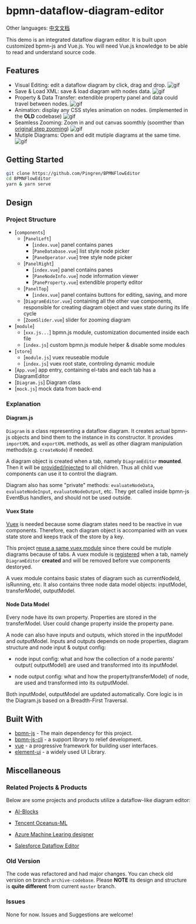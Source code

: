 # bpmn-dataflow-diagram-editor

Other languages: [中文文档](README.zh.md)

This demo is an integrated dataflow diagram editor. It is built upon customized bpmn-js and Vue.js. You will need Vue.js knowledge to be able to read and understand source code.

## Features

- Visual Editing: edit a dataflow diagram by click, drag and drop. ![gif](screencast/screencast1.gif)
- Save & Load XML: save & load diagram with nodes data. ![gif](screencast/screencast2.gif)
- Property & Data Transfer: extendible property panel and data could travel between nodes. ![gif](screencast/screencast3.gif)
- Animation: display any CSS styles animation on nodes. (implemented in the **OLD** codebase) ![gif](screencast/screencast4.gif)
- Seamless Zooming: Zoom in and out canvas soomthly (soomther than [original step zooming](http://demo.bpmn.io/)) ![gif](screencast/screencast5.gif)
- Mutiple Diagrams: Open and edit mutiple diagrams at the same time. ![gif](screencast/screencast6.gif)

## Getting Started

```sh
git clone https://github.com/Pingren/BPMNFlowEditor
cd BPMNFlowEditor
yarn & yarn serve
```

## Design

### Project Structure

- [`components`]
  - [`PanelLeft`]
    - [`index.vue`] panel contains panes
    - [`PaneDatabase.vue`] list style node picker
    - [`PaneOperator.vue`] tree style node picker
  - [`PanelRight`]
    - [`index.vue`] panel contains panes
    - [`PaneNodeInfo.vue`] node information viewer
    - [`PaneProperty.vue`] extendible property editor
  - [`PanelTop`]
    - [`index.vue`] panel contains buttons for editing, saving, and more
  - [`DiagramEditor.vue`] containing all the other vue components, responsible for creating diagram object and vuex state during its life cycle
  - [`ZoomSlider.vue`] slider for zooming diagram
- [`module`]
  - [`xxx.js...`] bpmn.js module, customization documented inside each file
  - [`index.js`] custom bpmn.js module helper & disable some modules
- [`store`]
  - [`module.js`] vuex reuseable module
  - [`index.js`] vuex root state, controling dynamic module
- [`App.vue`] app entry, containing el-tabs and each tab has a DiagramEditor
- [`Diagram.js`] Diagram class
- [`mock.js`] mock data from back-end

### Explanation

#### Diagram.js

`Diagram` is a class representing a dataflow diagram. It creates actual bpmn-js objects and bind them to the instance in its constructor. It provides `importXML` and `exportXML` methods, as well as other diagram manipulation methods(e.g. `createNode`) if needed.

A diagram object is created when a tab, namely `DiagramEditor` **mounted**. Then it will be [provided/injected](https://vuejs.org/v2/api/index.html#provide-inject) to all children. Thus all child vue components can use it to control the diagram.

Diagram also has some "private" methods: `evaluateNodeData`, `evaluateNodeInput`, `evaluateNodeOutput`, etc. They get called inside bpmn-js EventBus handlers, and should not be used outside.

#### Vuex State

[Vuex](https://vuex.vuejs.org/) is needed because some diagram states need to be reactive in vue components. Therefore, each diagram object is accompanied with an vuex state store and keeps track of the store by a key.

This project [reuse a same vuex module](https://vuex.vuejs.org/guide/modules.html#module-reuse) since there could be mutiple diagrams because of tabs. A vuex module is [registered](https://vuex.vuejs.org/guide/modules.html#dynamic-module-registration) when a tab, namely `DiagramEditor` **created** and will be removed before vue components destoryed.

A vuex module contains basic states of diagram such as currentNodeId, isRunning, etc. It also contains three node data model objects: inputModel, transferModel, outputModel.

#### Node Data Model

Every node have its own property. Properties are stored in the transferModel. User could change property inside the property pane.

A node can also have inputs and outputs, which stored in the inputModel and outputModel. Inputs and outputs depends on node properties, diagram structure and node input & output config:

- node input config: what and how the collection of a node parents' output( outputModel) are used and transformed into its inputModel.

- node output config: what and how the property(transferModel) of node, are used and transformed into its outputModel.

Both inputModel, outputModel are updated automatically. Core logic is in the Diagram.js based on a Breadth-First Traversal.

## Built With

- [bpmn-js](https://github.com/bpmn-io/bpmn-js) - The main dependency for this project.
- [bpmn-js-cli](https://github.com/bpmn-io/bpmn-js-cli) - a support library to relief development.
- [vue](https://vuejs.org) - a progressive framework for building user interfaces.
- [element-ui](https://element.eleme.io) - a widely used UI Library.

## Miscellaneous

### Related Projects & Products

Below are some projects and products utilize a dataflow-like diagram editor:

- [AI-Blocks](https://github.com/MrNothing/AI-Blocks)

- [Tencent Oceanus-ML](https://data.qq.com/article?id=3921)

- [Azure Machine Learing designer](https://docs.microsoft.com/en-us/azure/machine-learning/concept-designer)

- [Salesforce Dataflow Editor](https://help.salesforce.com/articleView?id=bi_integrate_dataflow_configure_editor.htm)

### Old Version

  The code was refactored and had major changes. You can check old version on branch `archive-codebase`. Please **NOTE** its design and structure is **quite different** from current `master` branch.

### Issues

None for now. Issues and Suggestions are welcome!

